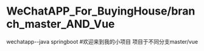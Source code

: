 # WeChatAPP_For_BuyingHouse/branch_master_AND_Vue

wechatapp--java springboot
  #欢迎来到我的小项目
  项目于不同分支master/vue

